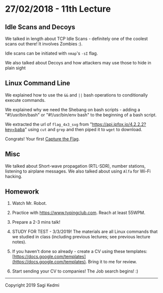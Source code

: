 # 27/02/2018 - 11th Lecture

## Idle Scans and Decoys

We talked in length about TCP Idle Scans - definitely one of the coolest scans out there! It involves Zombies :).

Idle scans can be initiated with `nmap`'s `-sI` flag.

We also talked about Decoys and how attackers may use those to hide in plain sight

##  Linux Command Line

We explained how to use the `&&` and `||` bash operations to conditionally
execute commands.

We explained why we need the Shebang on bash scripts - adding a "#!/usr/bin/bash"
or "#!/usr/bin/env bash" to the beginning of a bash script.


We extracted the url of `flag_4x3_svg` from "https://api.ipfox.io/4.2.2.2?key=baba" using
`cut` and `grep` and then piped it to `wget` to download.

Congrats! Your first [Capture the Flag](https://en.wikipedia.org/wiki/Capture_the_flag#Computer_security).

## Misc

We talked about Short-wave propagation (RTL-SDR), number stations, listening to
airplane messages. We also talked about using `Alfa` for Wi-Fi hacking.

## Homework
1. Watch Mr. Robot.

2. Practice with https://www.typingclub.com. Reach at least 55WPM.

3. Prepare a 2-3 mins talk!

4. STUDY FOR TEST - 3/3/2019! The materials are all Linux commands that we
studied in class (including previous lectures; see previous lecture notes).

5. If you haven't done so already - create a CV using these templates: [https://docs.google.com/templates](https://docs.google.com/templates).
Bring it to me for review.

6. Start sending your CV to companies! The Job search begins! :)


<hr>
Copyright 2019 Sagi Kedmi
